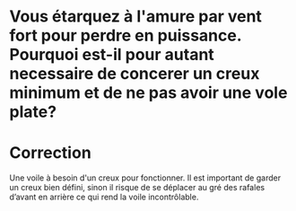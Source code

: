 ﻿# Vous étarquez à l'amure par vent fort pour perdre en puissance. Pourquoi est-il pour autant necessaire de concerer un creux minimum et de ne pas avoir une vole plate?

# Correction
Une voile à besoin d'un creux pour fonctionner. Il est important de garder un creux bien défini, sinon il risque de se déplacer au gré des rafales d’avant en arrière ce qui rend la voile incontrôlable.